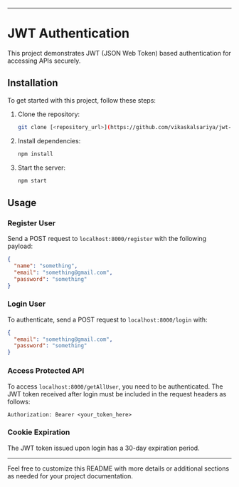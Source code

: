 
---

# JWT Authentication

This project demonstrates JWT (JSON Web Token) based authentication for accessing APIs securely.

## Installation

To get started with this project, follow these steps:

1. Clone the repository:
   ```bash
   git clone [<repository_url>](https://github.com/vikaskalsariya/jwt-auth-POC.git)
   ```

2. Install dependencies:
   ```bash
   npm install
   ```

3. Start the server:
   ```bash
   npm start
   ```

## Usage

### Register User

Send a POST request to `localhost:8000/register` with the following payload:

```json
{
  "name": "something",
  "email": "something@gmail.com",
  "password": "something"
}
```

### Login User

To authenticate, send a POST request to `localhost:8000/login` with:

```json
{
  "email": "something@gmail.com",
  "password": "something"
}
```

### Access Protected API

To access `localhost:8000/getAllUser`, you need to be authenticated. The JWT token received after login must be included in the request headers as follows:

```http
Authorization: Bearer <your_token_here>
```

### Cookie Expiration

The JWT token issued upon login has a 30-day expiration period.

---

Feel free to customize this README with more details or additional sections as needed for your project documentation.
